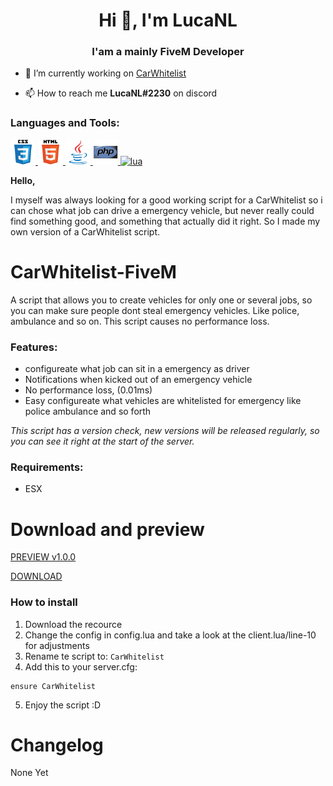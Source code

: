 <h1 align="center">Hi 👋, I'm LucaNL</h1>
<h3 align="center">I'am a mainly FiveM Developer</h3>

- 🔭 I’m currently working on [CarWhitelist](https://github.com/LucaNL/CarWhitelist-FiveM/)

- 📫 How to reach me **LucaNL#2230** on discord

<h3 align="left">Languages and Tools:</h3>
<p align="left"> <a href="https://www.w3schools.com/css/" target="_blank" rel="noreferrer"> <img src="https://raw.githubusercontent.com/devicons/devicon/master/icons/css3/css3-original-wordmark.svg" alt="css3" width="40" height="40"/> </a> <a href="https://www.w3.org/html/" target="_blank" rel="noreferrer"> <img src="https://raw.githubusercontent.com/devicons/devicon/master/icons/html5/html5-original-wordmark.svg" alt="html5" width="40" height="40"/> </a> <a href="https://www.java.com" target="_blank" rel="noreferrer"> <img src="https://raw.githubusercontent.com/devicons/devicon/master/icons/java/java-original.svg" alt="java" width="40" height="40"/> </a> <a href="https://www.php.net" target="_blank" rel="noreferrer"> <img src="https://raw.githubusercontent.com/devicons/devicon/master/icons/php/php-original.svg" alt="php" width="40" height="40"/> </a> <a href="https://www.lua.org" target="_blank" rel="noreferrer"> <img src="https://upload.wikimedia.org/wikipedia/commons/thumb/c/cf/Lua-Logo.svg/1024px-Lua-Logo.svg.png" alt="lua" width="40" height="40"/> </a> 
</p>


**Hello,**

I myself was always looking for a good working script for a CarWhitelist so i can chose what job can drive a emergency vehicle, but never really could find something good, and something that actually did it right. So I made my own version of a CarWhitelist script.

# CarWhitelist-FiveM
A script that allows you to create vehicles for only one or several jobs, so you can make sure people dont steal emergency vehicles. Like police, ambulance and so on. This script causes no performance loss.

### Features:

- configureate what job can sit in a emergency as driver
- Notifications when kicked out of an emergency vehicle
- No performance loss, (0.01ms)
- Easy configureate what vehicles are whitelisted for emergency like police ambulance and so forth

_This script has a version check, new versions will be released regularly, so you can see it right at the start of the server._

### Requirements:
- ESX
  
# Download and preview
[PREVIEW v1.0.0](https://youtu.be/58E7WdJvPlQ)

[DOWNLOAD](https://github.com/LucaNL/CarWhitelist-FiveM/archive/refs/heads/main.zip) 

### How to install
1. Download the recource
2. Change the config in config.lua and take a look at the client.lua/line-10 for adjustments
3. Rename te script to: ```CarWhitelist```
4. Add this to your server.cfg:
```
ensure CarWhitelist
```
5. Enjoy the script :D

# Changelog
None Yet